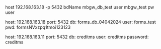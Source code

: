 

host 192.168.163.18 -p 5432 bdName mbgw_db_test user mbgw_test pw user

host: 192.168.163.18 port: 5432 db: forms_db_04042024 user: forms_test pwd: formsNVxzpq1tmoi123123

host: 192.168.163.11 port: 5432 db: creditms user: creditms password: creditms
